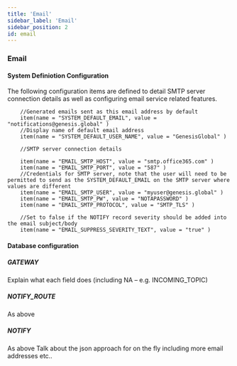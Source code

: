 ```yaml
---
title: 'Email'
sidebar_label: 'Email'
sidebar_position: 2
id: email
---
```

###  Email

#### System Definiotion Configuration

The following configuration items are defined to detail SMTP server connection details as well as configuring email service related features.

        //Generated emails sent as this email address by default
        item(name = "SYSTEM_DEFAULT_EMAIL", value = "notifications@genesis.global" )
        //Display name of default email address
        item(name = "SYSTEM_DEFAULT_USER_NAME", value = "GenesisGlobal" )
        
        //SMTP server connection details
        
        item(name = "EMAIL_SMTP_HOST", value = "smtp.office365.com" )
        item(name = "EMAIL_SMTP_PORT", value = "587" )
        //Credentials for SMTP server, note that the user will need to be permitted to send as the SYSTEM_DEFAULT_EMAIL on the SMTP server where values are different
        item(name = "EMAIL_SMTP_USER", value = "myuser@genesis.global" )
        item(name = "EMAIL_SMTP_PW", value = "NOTAPASSWORD" )
        item(name = "EMAIL_SMTP_PROTOCOL", value = "SMTP_TLS" )

        //Set to false if the NOTIFY record severity should be added into the email subject/body
        item(name = "EMAIL_SUPPRESS_SEVERITY_TEXT", value = "true" )

#### Database configuration

##### GATEWAY
Explain what each field does (including NA – e.g. INCOMING_TOPIC)
##### NOTIFY_ROUTE
As above
##### NOTIFY
As above
Talk about the json approach for on the fly including more email addresses etc..
